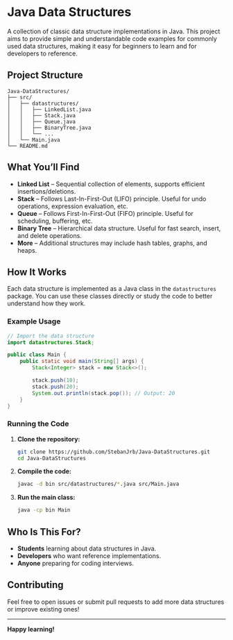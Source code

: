 # Java Data Structures

A collection of classic data structure implementations in Java. This project aims to provide simple and understandable code examples for commonly used data structures, making it easy for beginners to learn and for developers to reference.

## Project Structure

```
Java-DataStructures/
├── src/
│   ├── datastructures/
│   │   ├── LinkedList.java
│   │   ├── Stack.java
│   │   ├── Queue.java
│   │   ├── BinaryTree.java
│   │   └── ...
│   └── Main.java
└── README.md
```

## What You’ll Find

- **Linked List** – Sequential collection of elements, supports efficient insertions/deletions.
- **Stack** – Follows Last-In-First-Out (LIFO) principle. Useful for undo operations, expression evaluation, etc.
- **Queue** – Follows First-In-First-Out (FIFO) principle. Useful for scheduling, buffering, etc.
- **Binary Tree** – Hierarchical data structure. Useful for fast search, insert, and delete operations.
- **More** – Additional structures may include hash tables, graphs, and heaps.

## How It Works

Each data structure is implemented as a Java class in the `datastructures` package. You can use these classes directly or study the code to better understand how they work.

### Example Usage

```java
// Import the data structure
import datastructures.Stack;

public class Main {
    public static void main(String[] args) {
        Stack<Integer> stack = new Stack<>();

        stack.push(10);
        stack.push(20);
        System.out.println(stack.pop()); // Output: 20
    }
}
```

### Running the Code

1. **Clone the repository:**
    ```bash
    git clone https://github.com/StebanJrb/Java-DataStructures.git
    cd Java-DataStructures
    ```
2. **Compile the code:**
    ```bash
    javac -d bin src/datastructures/*.java src/Main.java
    ```
3. **Run the main class:**
    ```bash
    java -cp bin Main
    ```

## Who Is This For?

- **Students** learning about data structures in Java.
- **Developers** who want reference implementations.
- **Anyone** preparing for coding interviews.

## Contributing

Feel free to open issues or submit pull requests to add more data structures or improve existing ones!

---

**Happy learning!**
